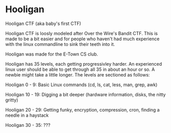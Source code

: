 # Hooligan

Hooligan CTF (aka baby's first CTF)

Hooligan CTF is loosly modeled after Over the Wire's Bandit CTF. This is made to be a bit easier and for people who haven't had much experience with the linux commandline to sink their teeth into it.

Hooligan was made for the E-Town CS club. 

Hooligan has 35 levels, each getting progressivley harder. An experienced linux user should be able to get through all 35 in about an hour or so. A newbie might take a little longer. The levels are sectioned as follows:


Hooligan 0 - 9:  Basic Linux commands (cd, ls, cat, less, man, grep, awk)

Hooligan 10 - 19: Digging a bit deeper (hardware information, disks, the nitty gritty)

Hooligan 20 - 29: Getting funky, encryption, compression, cron, finding a needle in a haystack

Hooligan 30 - 35: ???


